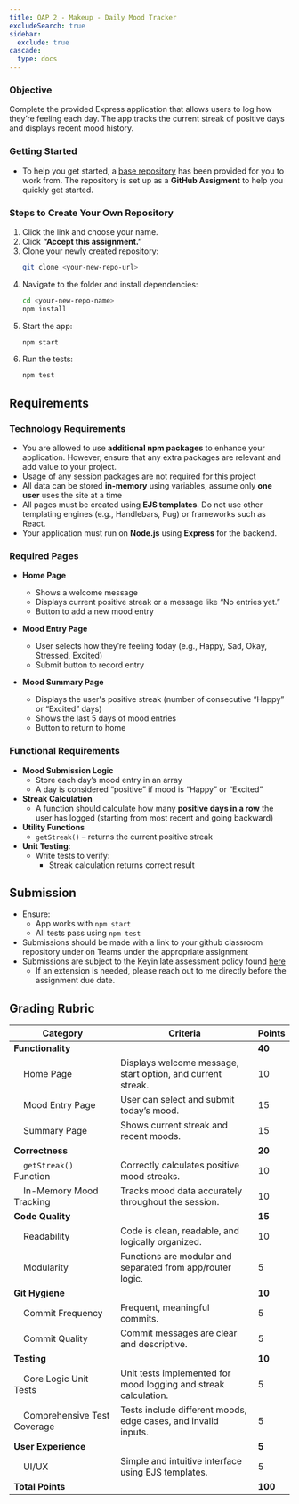 ```yaml
---
title: QAP 2 - Makeup - Daily Mood Tracker
excludeSearch: true
sidebar:
  exclude: true
cascade:
  type: docs
---
```


### Objective  
Complete the provided Express application that allows users to log how they’re feeling each day. The app tracks the current streak of positive days and displays recent mood history.

### Getting Started
- To help you get started, a [base repository](https://classroom.github.com/a/fmNmL3qw) has been provided for you to work from. The repository is set up as a **GitHub Assigment** to help you quickly get started.

### Steps to Create Your Own Repository
1. Click the link and choose your name.
2. Click **“Accept this assignment.”**
3. Clone your newly created repository:
   ```bash
   git clone <your-new-repo-url>
   ```
4. Navigate to the folder and install dependencies:
   ```bash
   cd <your-new-repo-name>
   npm install
   ```
5. Start the app:
   ```bash
   npm start
   ```
6. Run the tests:
   ```bash
   npm test
   ```

## Requirements
### Technology Requirements
- You are allowed to use **additional npm packages** to enhance your application. However, ensure that any extra packages are relevant and add value to your project.
- Usage of any session packages are not required for this project
- All data can be stored **in-memory** using variables, assume only **one user** uses the site at a time
- All pages must be created using **EJS templates**. Do not use other templating engines (e.g., Handlebars, Pug) or frameworks such as React.
- Your application must run on **Node.js** using **Express** for the backend.

### Required Pages
- **Home Page**
  - Shows a welcome message
  - Displays current positive streak or a message like “No entries yet.”
  - Button to add a new mood entry

- **Mood Entry Page**
  - User selects how they’re feeling today (e.g., Happy, Sad, Okay, Stressed, Excited)
  - Submit button to record entry

- **Mood Summary Page**
  - Displays the user's positive streak (number of consecutive “Happy” or “Excited” days)
  - Shows the last 5 days of mood entries
  - Button to return to home

### Functional Requirements
- **Mood Submission Logic**
  - Store each day’s mood entry in an array
  - A day is considered “positive” if mood is “Happy” or “Excited”
- **Streak Calculation**
  - A function should calculate how many **positive days in a row** the user has logged (starting from most recent and going backward)
- **Utility Functions**
  - `getStreak()` – returns the current positive streak
- **Unit Testing**:
  - Write tests to verify:
    - Streak calculation returns correct result

## Submission
- Ensure:
  - App works with `npm start`
  - All tests pass using `npm test`
- Submissions should be made with a link to your github classroom repository under on Teams under the appropriate assignment
- Submissions are subject to the Keyin late assessment policy found [here](https://keyincollege289.sharepoint.com/:b:/s/FullstackJavascript-SD13May.2025-Aug.2025/EQsdYpI0N1RPsETRsktEqmkBTDvs1QzdvJT5cmDCQoSHWw?e=ZT4ph9) 
  - If an extension is needed, please reach out to me directly before the assignment due date.

## Grading Rubric

| Category                                            | Criteria                                                        | Points  |
|-----------------------------------------------------|-----------------------------------------------------------------|---------|
| **Functionality**                                   |                                                                 | **40**  |
| &nbsp;&nbsp;&nbsp;&nbsp;Home Page                   | Displays welcome message, start option, and current streak.     | 10      |
| &nbsp;&nbsp;&nbsp;&nbsp;Mood Entry Page             | User can select and submit today’s mood.                        | 15      |
| &nbsp;&nbsp;&nbsp;&nbsp;Summary Page                | Shows current streak and recent moods.                          | 15      |
| **Correctness**                                     |                                                                 | **20**  |
| &nbsp;&nbsp;&nbsp;&nbsp;`getStreak()` Function      | Correctly calculates positive mood streaks.                     | 10      |
| &nbsp;&nbsp;&nbsp;&nbsp;In-Memory Mood Tracking     | Tracks mood data accurately throughout the session.             | 10      |
| **Code Quality**                                    |                                                                 | **15**  |
| &nbsp;&nbsp;&nbsp;&nbsp;Readability                 | Code is clean, readable, and logically organized.               | 10      |
| &nbsp;&nbsp;&nbsp;&nbsp;Modularity                  | Functions are modular and separated from app/router logic.      | 5       |
| **Git Hygiene**                                     |                                                                 | **10**  |
| &nbsp;&nbsp;&nbsp;&nbsp;Commit Frequency            | Frequent, meaningful commits.                                   | 5       |
| &nbsp;&nbsp;&nbsp;&nbsp;Commit Quality              | Commit messages are clear and descriptive.                      | 5       |
| **Testing**                                         |                                                                 | **10**  |
| &nbsp;&nbsp;&nbsp;&nbsp;Core Logic Unit Tests       | Unit tests implemented for mood logging and streak calculation. | 5       |
| &nbsp;&nbsp;&nbsp;&nbsp;Comprehensive Test Coverage | Tests include different moods, edge cases, and invalid inputs.  | 5       |
| **User Experience**                                 |                                                                 | **5**   |
| &nbsp;&nbsp;&nbsp;&nbsp;UI/UX                       | Simple and intuitive interface using EJS templates.             | 5       |
| **Total Points**                                    |                                                                 | **100** |

